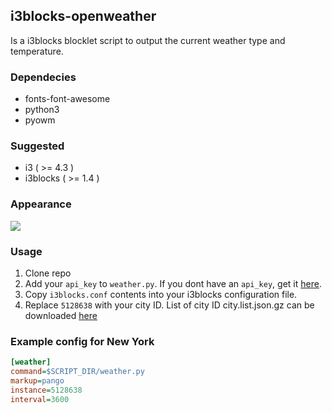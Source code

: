 ## i3blocks-openweather

Is a i3blocks blocklet script to output the current weather type and temperature.

### Dependecies
* fonts-font-awesome
* python3
* pyowm

### Suggested
* i3 ( >= 4.3 )
* i3blocks ( >= 1.4 )

### Appearance

![](https://raw.githubusercontent.com/p-hash/i3blocks-openweather/master/images/1.png)

### Usage
1. Clone repo
2. Add your `api_key` to `weather.py`. If you dont have an `api_key`, get it [here](http://openweathermap.org/appid).
3. Copy `i3blocks.conf` contents into your i3blocks configuration file.
4. Replace `5128638` with your city ID. 
List of city ID city.list.json.gz can be downloaded [here](http://bulk.openweathermap.org/sample/)

### Example config for New York
```INI
[weather]
command=$SCRIPT_DIR/weather.py
markup=pango
instance=5128638
interval=3600
```
